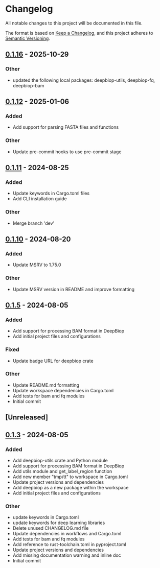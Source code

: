 # Changelog

All notable changes to this project will be documented in this file.

The format is based on [Keep a Changelog](https://keepachangelog.com/en/1.0.0/),
and this project adheres to [Semantic Versioning](https://semver.org/spec/v2.0.0.html).

## [0.1.16](https://github.com/cauliyang/DeepBioP/compare/deepbiop-v0.1.15...deepbiop-v0.1.16) - 2025-10-29

### Other

- updated the following local packages: deepbiop-utils, deepbiop-fq, deepbiop-bam

## [0.1.12](https://github.com/cauliyang/DeepBioP/compare/deepbiop-v0.1.11...deepbiop-v0.1.12) - 2025-01-06

### Added

- Add support for parsing FASTA files and functions

### Other

- Update pre-commit hooks to use pre-commit stage

## [0.1.11](https://github.com/cauliyang/DeepBioP/compare/deepbiop-v0.1.10...deepbiop-v0.1.11) - 2024-08-25

### Added
- Update keywords in Cargo.toml files
- Add CLI installation guide

### Other
- Merge branch 'dev'

## [0.1.10](https://github.com/cauliyang/DeepBioP/compare/deepbiop-v0.1.9...deepbiop-v0.1.10) - 2024-08-20

### Added
- Update MSRV to 1.75.0

### Other
- Update MSRV version in README and improve formatting

## [0.1.5](https://github.com/cauliyang/DeepBioP/releases/tag/deepbiop-v0.1.5) - 2024-08-05

### Added

- Add support for processing BAM format in DeepBiop
- Add initial project files and configurations

### Fixed

- Update badge URL for deepbiop crate

### Other

- Update README.md formatting
- Update workspace dependencies in Cargo.toml
- Add tests for bam and fq modules
- Initial commit

## \[Unreleased\]

## [0.1.3](https://github.com/cauliyang/DeepBioP/compare/deepbiop-v0.1.2...deepbiop-v0.1.3) - 2024-08-05

### Added

- Add deepbiop-utils crate and Python module
- Add support for processing BAM format in DeepBiop
- Add utils module and get_label_region function
- Add new member "tmp/tt" to workspace in Cargo.toml
- Update project versions and dependencies
- Add deepbiop as a new package within the workspace
- Add initial project files and configurations

### Other

- update keywords in Cargo.toml
- update keywords for deep learning libraries
- Delete unused CHANGELOG.md file
- Update dependencies in workflows and Cargo.toml
- Add tests for bam and fq modules
- Add reference to rust-toolchain.toml in pyproject.toml
- Update project versions and dependencies
- Add missing documentation warning and inline doc
- Initial commit
